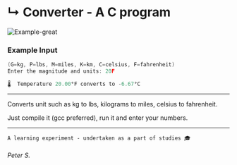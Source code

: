 # ↳ Converter - A **C** program

![Example-great](https://i.imgur.com/b3mlcoM.png)

### Example Input
```c
(G=kg, P=lbs, M=miles, K=km, C=celsius, F=fahrenheit)
Enter the magnitude and units: 20F

🌡  Temperature 20.00°F converts to -6.67°C
```
---

Converts unit such as kg to lbs, kilograms to miles, celsius to fahrenheit.

Just compile it (gcc preferred), run it and enter your numbers.

---
```
A learning experiment - undertaken as a part of studies 🎓
```

###### Peter S.
